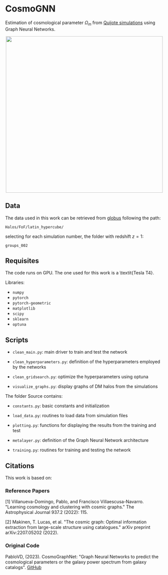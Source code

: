 # CosmoGNN
Estimation of cosmological parameter $\Omega_m$ from [Quijote simulations](https://quijote-simulations.readthedocs.io/en/latest/) using Graph Neural Networks.

<p align="center">
<img src="https://github.com/LauraRavagnani/CosmoGNN/assets/137277088/1227baa5-f036-4c44-b6da-3133325908b9" width=500>
</p>

## Data
The data used in this work can be retrieved from [globus](https://app.globus.org/file-manager?origin_id=e0eae0aa-5bca-11ea-9683-0e56c063f437&origin_path=%2F) following the path:
```console
Halos/FoF/latin_hypercube/
```
selecting for each simulation number, the folder with redshift $z = 1$:
```console
groups_002
```

## Requisites
The code runs on GPU. The one used for this work is a \textit{Tesla T4}.

Libraries:
* ```numpy```
* ```pytorch```
* ```pytorch-geometric```
* ```matplotlib```
* ```scipy```
* ```sklearn```
* ```optuna``` 

## Scripts
* ```clean_main.py```: main driver to train and test the network

* ```clean_hyperparameters.py```: definition of the hyperparameters employed by the networks

* ```clean_gridsearch.py```: optimize the hyperparameters using optuna

* ```visualize_graphs.py```: display graphs of DM halos from the simulations

The folder Source contains:

* ```constants.py```: basic constants and initialization

* ```load_data.py```: routines to load data from simulation files

* ```plotting.py```: functions for displaying the results from the training and test

* ```metalayer.py```: definition of the Graph Neural Network architecture

* ```training.py```: routines for training and testing the network

## Citations
This work is based on:

### Reference Papers
<a id="1">[1]</a> 
Villanueva-Domingo, Pablo, and Francisco Villaescusa-Navarro. "Learning cosmology and clustering with cosmic graphs." The Astrophysical Journal 937.2 (2022): 115.

<a id="2">[2]</a>
Makinen, T. Lucas, et al. "The cosmic graph: Optimal information extraction from large-scale structure using catalogues." arXiv preprint arXiv:2207.05202 (2022).

### Original Code
PabloVD, (2023). CosmoGraphNet: "Graph Neural Networks to predict the cosmological parameters or the galaxy power spectrum from galaxy catalogs". [GitHub](https://github.com/PabloVD/CosmoGraphNet.git)
